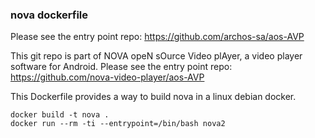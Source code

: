 ### nova dockerfile

Please see the entry point repo: https://github.com/archos-sa/aos-AVP

This git repo is part of NOVA opeN sOurce Video plAyer, a video player software for Android. Please see the entry point repo: https://github.com/nova-video-player/aos-AVP

This Dockerfile provides a way to build nova in a linux debian docker.

```
docker build -t nova .
docker run --rm -ti --entrypoint=/bin/bash nova2
```
